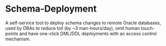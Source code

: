 # Schema-Deployment
A self-service tool to deploy schema changes to remote Oracle databases, used by DBAs to reduce toil (by ~3 man-hours/day), omit human touch-points and have one-click DML/DDL deployments with an access control mechanism.
